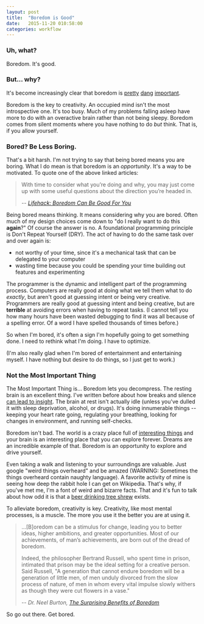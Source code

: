 ```yaml
---
layout: post
title:  "Boredom is Good"
date:   2015-11-20 010:58:00
categories: workflow
---
```


### Uh, what?

Boredom. It's good.

### But... why?

It's become increasingly clear that boredom is [pretty](http://www.theguardian.com/commentisfree/2010/jul/30/bored-children-boredom-parents) [dang](http://www.lifehack.org/articles/productivity/boredom-can-be-good-for-you.html) [important](https://www.psychologytoday.com/blog/hide-and-seek/201407/the-surprising-benefits-boredom).

Boredom is the key to creativity. An occupied mind isn't the most introspective one. It's too busy. Much of my problems falling asleep have more to do with an overactive brain rather than not being sleepy. Boredom comes from silent moments where you have nothing to do _but_ think. That is, if you allow yourself.

### Bored? Be Less Boring.

That's a bit harsh. I'm not trying to say that being bored means you are boring. What I do mean is that boredom is an _opportunity_. It's a way to be motivated. To quote one of the above linked articles:

> With time to consider what you’re doing and why, you may just come up with some useful questions about the direction you’re headed in.
>
> -- _[Lifehack: Boredom Can Be Good For You](http://www.lifehack.org/articles/productivity/boredom-can-be-good-for-you.html)_

Being bored means thinking. It means considering why you are bored. Often much of my design choices come down to "do I really want to do this __again__?" Of course the answer is no. A foundational programming principle is Don't Repeat Yourself (DRY). The act of having to do the same task over and over again is:

  - not worthy of your time, since it's a mechanical task that can be delegated to your computer
  - wasting time because you could be spending your time building out features and experimenting

The programmer is the dynamic and intelligent part of the programming process. Computers are really good at doing what we tell them what to do _exactly_, but aren't good at guessing intent or being very creative. Programmers are really good at guessing intent and being creative, but are __terrible__ at avoiding errors when having to repeat tasks. (I cannot tell you how many hours have been wasted debugging to find it was all because of a spelling error. Of a word I have spelled thousands of times before.)

So when I'm bored, it's often a sign I'm hopefully going to get something done. I need to rethink what I'm doing. I have to optimize.

(I'm also really glad when I'm bored of entertainment and entertaining myself. I have nothing but desire to do things, so I just get to work.)

### Not the Most Important Thing

The Most Important Thing is... Boredom lets you decompress. The resting brain is an excellent thing. I've written before about how breaks and silence [can lead to insight](http://descartez.github.io/devblog/workflow/2015/11/06/needed-diversion.html#the-importance-of-showering). The brain at rest isn't actually idle (unless you've dulled it with sleep deprivation, alcohol, or drugs). It's doing innumerable things --keeping your heart rate going, regulating your breathing, looking for changes in environment, and running self-checks.

Boredom isn't bad. The world is a crazy place full of [interesting things](http://ridiculouslyinteresting.com/) and your brain is an interesting place that you can explore forever. Dreams are an incredible example of that. Boredom is an opportunity to explore and drive yourself.

 Even taking a walk and listening to your surroundings are valuable. Just google "weird things overheard" and be amazed (WARNING: Sometimes the things overheard contain naughty language). A favorite activity of mine is seeing how deep the rabbit hole I can get on Wikipedia. That's why, if you've met me, I'm a font of weird and bizarre facts. That and it's fun to talk about how odd it is that a [beer drinking tree shrew](http://news.nationalgeographic.com/news/2008/07/080729-drinking-shrew.html) exists.

To alleviate boredom, creativity is key. Creativity, like most mental processes, is a muscle. The more you use it the better you are at using it.

> ...[B]oredom can be a stimulus for change, leading you to better ideas, higher ambitions, and greater opportunities. Most of our achievements, of man’s achievements, are born out of the dread of boredom.
>
>Indeed, the philosopher Bertrand Russell, who spent time in prison, intimated that prison may be the ideal setting for a creative person. Said Russell, "A generation that cannot endure boredom will be a generation of little men, of men unduly divorced from the slow process of nature, of men in whom every vital impulse slowly withers as though they were cut flowers in a vase."
>
> -- _Dr. Neel Burton, [The Surprising Benefits of Boredom](https://www.psychologytoday.com/blog/hide-and-seek/201407/the-surprising-benefits-boredom)_

So go out there. Get bored.

